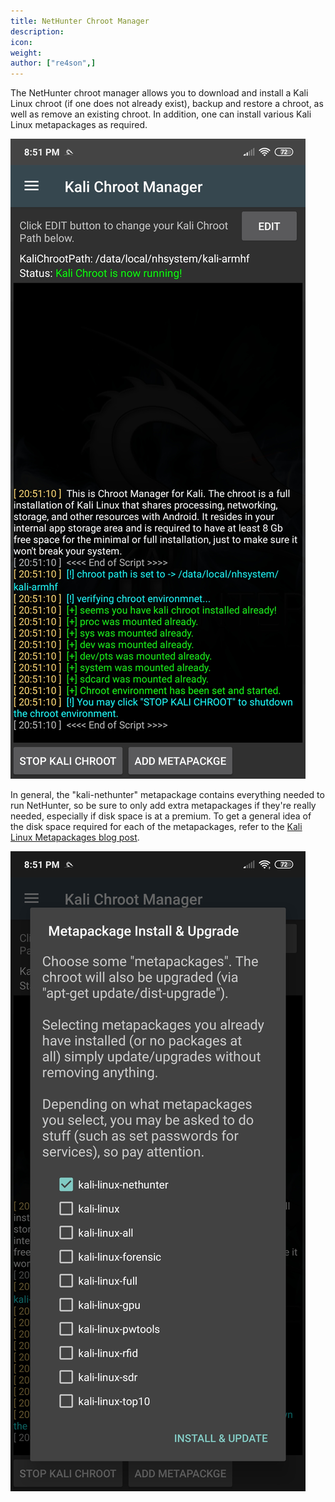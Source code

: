 ```yaml
---
title: NetHunter Chroot Manager
description:
icon:
weight:
author: ["re4son",]
---
```


The NetHunter chroot manager allows you to download and install a Kali Linux chroot (if one does not already exist), backup and restore a chroot, as well as remove an existing chroot. In addition, one can install various Kali Linux metapackages as required.

![](nethunter-chroot-01.png)

In general, the "kali-nethunter" metapackage contains everything needed to run NetHunter, so be sure to only add extra metapackages if they're really needed, especially if disk space is at a premium. To get a general idea of the disk space required for each of the metapackages, refer to the [Kali Linux Metapackages blog post](/blog/kali-linux-metapackages/).

![](nethunter-chroot-02.png)
